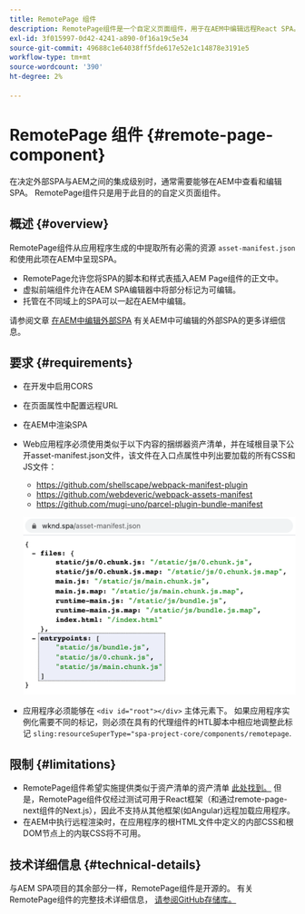 ```yaml
---
title: RemotePage 组件
description: RemotePage组件是一个自定义页面组件，用于在AEM中编辑远程React SPA。
exl-id: 3f015997-0d42-4241-a890-0f16a19c5e34
source-git-commit: 49688c1e64038ff5fde617e52e1c14878e3191e5
workflow-type: tm+mt
source-wordcount: '390'
ht-degree: 2%

---
```


# RemotePage 组件 {#remote-page-component}

在决定外部SPA与AEM之间的集成级别时，通常需要能够在AEM中查看和编辑SPA。 RemotePage组件只是用于此目的的自定义页面组件。

## 概述 {#overview}

RemotePage组件从应用程序生成的中提取所有必需的资源 `asset-manifest.json` 和使用此项在AEM中呈现SPA。

* RemotePage允许您将SPA的脚本和样式表插入AEM Page组件的正文中。
* 虚拟前端组件允许在AEM SPA编辑器中将部分标记为可编辑。
* 托管在不同域上的SPA可以一起在AEM中编辑。

请参阅文章 [在AEM中编辑外部SPA](spa-edit-external.md) 有关AEM中可编辑的外部SPA的更多详细信息。

## 要求 {#requirements}

* 在开发中启用CORS
* 在页面属性中配置远程URL
* 在AEM中渲染SPA
* Web应用程序必须使用类似于以下内容的捆绑器资产清单，并在域根目录下公开asset-manifest.json文件，该文件在入口点属性中列出要加载的所有CSS和JS文件：
   * https://github.com/shellscape/webpack-manifest-plugin
   * https://github.com/webdeveric/webpack-assets-manifest
   * https://github.com/mugi-uno/parcel-plugin-bundle-manifest

  ![入口点](assets/asset-manifest-entrypoints.png)

* 应用程序必须能够在 `<div id="root"></div>` 主体元素下。 如果应用程序实例化需要不同的标记，则必须在具有的代理组件的HTL脚本中相应地调整此标记 `sling:resourceSuperType="spa-project-core/components/remotepage`.

## 限制 {#limitations}

* RemotePage组件希望实施提供类似于资产清单的资产清单 [此处找到。](https://github.com/shellscape/webpack-manifest-plugin) 但是，RemotePage组件仅经过测试可用于React框架（和通过remote-page-next组件的Next.js），因此不支持从其他框架(如Angular)远程加载应用程序。
* 在AEM中执行远程渲染时，在应用程序的根HTML文件中定义的内部CSS和根DOM节点上的内联CSS将不可用。

## 技术详细信息 {#technical-details}

与AEM SPA项目的其余部分一样，RemotePage组件是开源的。 有关RemotePage组件的完整技术详细信息， [请参阅GitHub存储库。](https://github.com/adobe/aem-spa-project-core/tree/master/ui.apps/src/main/content/jcr_root/apps/spa-project-core/components/remotepage)
